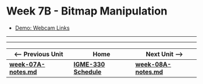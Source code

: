 # Week 7B - Bitmap Manipulation

- [Demo: Webcam Links](https://github.com/tonethar/IGME-330-Master/blob/master/notes/demo-webcam-links.md)

<hr><hr>

| <-- Previous Unit | Home | Next Unit -->
| --- | --- | --- 
| [**week-07A-notes.md**](week-07A-notes.md)     |  [**IGME-330 Schedule**](../schedule.md) | [**week-08A-notes.md**](week-08A-notes.md)
